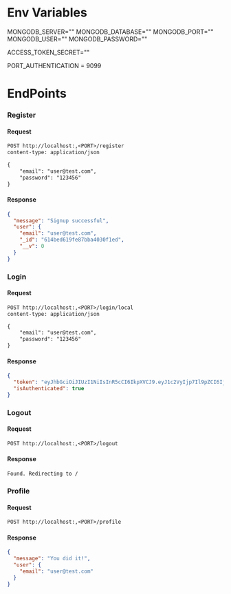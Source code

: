 # Env Variables

MONGODB_SERVER=""
MONGODB_DATABASE=""
MONGODB_PORT=""
MONGODB_USER=""
MONGODB_PASSWORD=""

ACCESS_TOKEN_SECRET=""

PORT_AUTHENTICATION = 9099


# EndPoints

### Register

#### Request

```rest
POST http://localhost:,<PORT>/register
content-type: application/json

{
    "email": "user@test.com",
    "password": "123456"
}
```
#### Response

```json
{
  "message": "Signup successful",
  "user": {
    "email": "user@test.com",
    "_id": "614bed619fe87bba4030f1ed",
    "__v": 0
  }
}
```

### Login

#### Request

```rest
POST http://localhost:,<PORT>/login/local
content-type: application/json

{
    "email": "user@test.com",
    "password": "123456"
}
```
#### Response

```json
{
  "token": "eyJhbGciOiJIUzI1NiIsInR5cCI6IkpXVCJ9.eyJ1c2VyIjp7Il9pZCI6IjYxM2ZlMjdlMjQ1ZDA3ZTdmYjYwMWFhNiIsImVtYWlsIjoidGVzdDEwMEBnbWFpbC5jb20ifSwiaWF0IjoxNjMyMzY1Mzk4fQ.iGUjlgqVaNQ1lz8TvhkcxswY8hHcKianNptP54glUu0",
  "isAuthenticated": true
}
```

### Logout

#### Request

```rest
POST http://localhost:,<PORT>/logout
```
#### Response

```
Found. Redirecting to /
```

### Profile

#### Request

```rest
POST http://localhost:,<PORT>/profile
```
#### Response

```json
{
  "message": "You did it!",
  "user": {
    "email": "user@test.com"
  }
}
```

